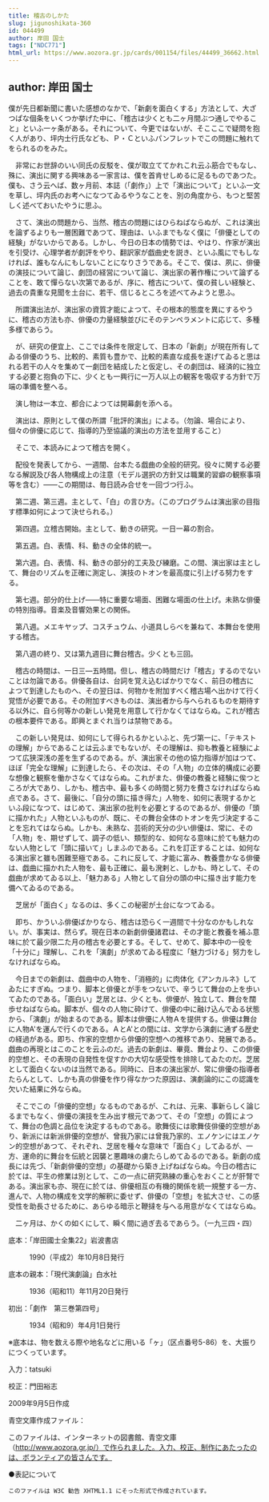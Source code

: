 ```yaml
---
title: 稽古のしかた
slug: jigunoshikata-360
id: 044499
author: 岸田 国士
tags: ["NDC771"]
html_url: https://www.aozora.gr.jp/cards/001154/files/44499_36662.html
---
```


## author: 岸田 国士

僕が先日都新聞に書いた感想のなかで、「新劇を面白くする」方法として、大ざつぱな個条をいくつか挙げた中に、「稽古は少くとも二ヶ月間ぶつ通しでやること」といふ一ヶ条がある。それについて、今更ではないが、そこここで疑問を抱く人があり、坪内士行氏なども、Ｐ・Ｃといふパンフレットでこの問題に触れてをられるのをみた。

　非常にお世辞のいい同氏の反駁を、僕が取立ててかれこれ云ふ筋合でもなし、殊に、演出に関する興味ある一家言は、僕を首肯せしめるに足るものであつた。僕も、さう云へば、数ヶ月前、本誌（「劇作」）上で「演出について」といふ一文を草し、坪内氏のお考へになつてゐるやうなことを、別の角度から、もつと堅苦しく述べておいたやうに思ふ。

　さて、演出の問題から、当然、稽古の問題にはひらねばならぬが、これは演出を論ずるよりも一層困難であつて、理由は、いふまでもなく僕に「俳優としての経験」がないからである。しかし、今日の日本の情勢では、やはり、作家が演出を引受け、心理学者が劇評をやり、翻訳家が戯曲史を説き、といふ風にでもしなければ、誰もなんにもしないことになりさうである。そこで、僕は、夙に、俳優の演技について論じ、劇団の経営について論じ、演出家の著作権について論ずることを、敢て憚らない次第であるが、序に、稽古について、僕の貧しい経験と、過去の貴重な見聞を土台に、若干、信じるところを述べてみようと思ふ。

　所謂演出法が、演出家の資質才能によつて、その根本的態度を異にするやうに、稽古の方法も亦、俳優の力量経験並びにそのテンペラメントに応じて、多種多様であらう。

　が、研究の便宜上、ここでは条件を限定して、日本の「新劇」が現在所有してゐる俳優のうち、比較的、素質も豊かで、比較的素直な成長を遂げてゐると思はれる若干の人々を集めて一劇団を結成したと仮定し、その劇団は、経済的に独立する必要と抱負の下に、少くとも一興行に一万人以上の観客を吸収する方針で万端の準備を整へる。

　演し物は一本立、都合によつては開幕劇を添へる。

　演出は、原則として僕の所謂「批評的演出」による。（勿論、場合により、個々の俳優に応じて、指導的乃至協議的演出の方法を並用すること）

　そこで、本読みによつて稽古を開く。

　配役を発表してから、一週間、台本たる戯曲の全般的研究。役々に関する必要なる解説及び各人物構成上の注意（モデル選択の方針又は職業的習癖の観察事項等を含む）――この期間は、毎日読み合せを一回づつ行ふ。

　第二週、第三週。主として、「白」の言ひ方。（このプログラムは演出家の目指す標準如何によつて決せられる。）

　第四週。立稽古開始。主として、動きの研究。一日一幕の割合。

　第五週。白、表情、科、動きの全体的統一。

　第六週。白、表情、科、動きの部分的工夫及び練磨。この間、演出家は主として、舞台のリズムを正確に測定し、演技のトオンを最高度に引上げる努力をする。

　第七週。部分的仕上げ――特に重要な場面、困難な場面の仕上げ。未熟な俳優の特別指導。音楽及音響効果との関係。

　第八週。メエキヤップ、コスチュウム、小道具しらべを兼ねて、本舞台を使用する稽古。

　第八週の終り、又は第九週目に舞台稽古。少くとも三回。

　稽古の時間は、一日三―五時間。但し、稽古の時間だけ「稽古」するのでないことは勿論である。俳優各自は、台詞を覚え込むばかりでなく、前日の稽古によつて到達したものへ、その翌日は、何物かを附加すべく稽古場へ出かけて行く覚悟が必要である。その附加すべきものは、演出者から与へられるものを期待する以外に、自ら何等かの新しい発見を用意して行かなくてはならぬ。これが稽古の根本要件である。即興とまぐれ当りは禁物である。

　この新しい発見は、如何にして得られるかといふと、先づ第一に、「テキストの理解」からであることは云ふまでもないが、その理解は、抑も教養と経験によつて広狭深浅の差を生ずるのである。が、演出家その他の協力指導が加はつて、ほぼ「完全な理解」に到達したら、その次は、その「人物」の立体的構成に必要な想像と観察を働かさなくてはならぬ。これがまた、俳優の教養と経験に俟つところが大であり、しかも、稽古中、最も多くの時間と努力を費さなければならぬ点である。さて、最後に、「自分の頭に描き得た」人物を、如何に表現するかといふ段になつて、はじめて、演出家の批判を必要とするのであるが、俳優の「頭に描かれた」人物といふものが、既に、その舞台全体のトオンを先づ決定することを忘れてはならぬ。しかも、未熟な、芸術的天分の少い俳優は、常に、その「人物」を、期せずして、調子の低い、類型的な、如何なる意味に於ても魅力のない人物として「頭に描いて」しまふのである。これを訂正することは、如何なる演出家と雖も困難至極である。これに反して、才能に富み、教養豊かなる俳優は、戯曲に描かれた人物を、最も正確に、最も溌剌と、しかも、時として、その戯曲が求めてゐる以上、「魅力ある」人物として自分の頭の中に描き出す能力を備へてゐるのである。

　芝居が「面白く」なるのは、多くこの秘密が土台になつてゐる。

　即ち、かういふ俳優ばかりなら、稽古は恐らく一週間で十分なのかもしれない。が、事実は、然らず。現在日本の新劇俳優諸君は、その才能と教養を補ふ意味に於て最少限二た月の稽古を必要とする。そして、せめて、脚本中の一役を「十分に」理解し、これを「演劇」が求めてゐる程度に「魅力づける」努力をしなければならぬ。

　今日までの新劇は、戯曲中の人物を、「消極的」に肉体化《アンカルネ》してゐたにすぎぬ。つまり、脚本と俳優とが手をつないで、辛うじて舞台の上を歩いてゐたのである。「面白い」芝居とは、少くとも、俳優が、独立して、舞台を闊歩せねばならぬ。脚本が、個々の人物に砕けて、俳優の中に融け込んでゐる状態から、「演劇」が始まるのである。脚本は俳優に人物Ａを提供する。俳優は舞台に人物A'を運んで行くのである。ＡとA'との間には、文学から演劇に通ずる歴史の経過がある。即ち、作家的空想から俳優的空想への推移であり、発展である。戯曲の再現とはこのことを云ふのだ。過去の新劇は、畢竟、舞台より、この俳優的空想と、その表現の自発性を促すかの大切な感受性を排除してゐたのだ。芝居として面白くないのは当然である。同時に、日本の演出家が、常に俳優の指導者たらんとして、しかも真の俳優を作り得なかつた原因は、演劇論的にこの認識を欠いた結果に外ならぬ。

　そこでこの「俳優的空想」なるものであるが、これは、元来、事新らしく論じるまでもなく、俳優の演技を生み出す根元であつて、その「空想」の質によつて、舞台の色調と品位を決定するものである。歌舞伎には歌舞伎俳優的空想があり、新派には新派俳優的空想が、曾我乃家には曾我乃家的、エノケンにはエノケン的空想があつて、それぞれ、芝居を種々な意味で「面白く」してゐるが、一方、運命的に舞台を伝統と因襲と悪趣味の虜たらしめてゐるのである。新劇の成長には先づ、「新劇俳優的空想」の基礎から築き上げねばならぬ。今日の稽古に於ては、平生の修業は別として、この一点に研究熟練の重心をおくことが肝腎である。演出家も亦、現在に於ては、俳優相互の有機的関係を統一規整する一方、進んで、人物の構成を文学的解釈に委せず、俳優の「空想」を拡大させ、この感受性を助長させるために、あらゆる暗示と鞭撻を与へる用意がなくてはならぬ。

　二ヶ月は、かくの如くにして、瞬く間に過ぎ去るであらう。（一九三四・四）













底本：「岸田國士全集22」岩波書店


　　　1990（平成2）年10月8日発行

底本の親本：「現代演劇論」白水社

　　　1936（昭和11）年11月20日発行

初出：「劇作　第三巻第四号」

　　　1934（昭和9）年4月1日発行

※底本は、物を数える際や地名などに用いる「ヶ」（区点番号5-86）を、大振りにつくっています。

入力：tatsuki

校正：門田裕志

2009年9月5日作成

青空文庫作成ファイル：

このファイルは、インターネットの図書館、青空文庫（http://www.aozora.gr.jp/）で作られました。入力、校正、制作にあたったのは、ボランティアの皆さんです。











●表記について


	このファイルは W3C 勧告 XHTML1.1 にそった形式で作成されています。
